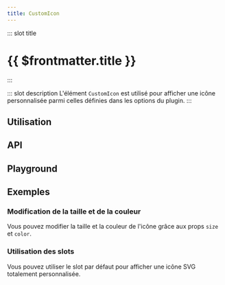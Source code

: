 ```yaml
---
title: CustomIcon
---
```


::: slot title
# {{ $frontmatter.title }}
:::

::: slot description
L'élément `CustomIcon` est utilisé pour afficher une icône personnalisée parmi celles définies dans les options du plugin.
:::

## Utilisation

<DocExample
  eager
  file="composants/custom-icon/examples/custom-icon"
/>

## API

<DocApi
  :value="['CustomIcon']"
  :api="{
    CustomIcon: {
      props: [
        {
          name: 'color',
          type: 'string',
          default: '\'currentColor\'',
          description: 'La couleur de l\'icône (n\'importe quelle valeur CSS). Par défaut, l\'icône hérite de la couleur du texte.'
        },
        {
          name: 'small',
          type: 'boolean',
          default: 'false',
          description: 'Définit la taille de l\’icône à 1em.'
        },
        {
          name: 'medium',
          type: 'boolean',
          default: 'false',
          description: 'Définit la taille de l\’icône à 1.5em.'
        },
        {
          name: 'large',
          type: 'boolean',
          default: 'false',
          description: 'Définit la taille de l\’icône à 1.85em.'
        },
        {
          name: 'x-large',
          type: 'boolean',
          default: 'false',
          description: 'Définit la taille de l\’icône à 2.25em.'
        },
        {
          name: 'size',
          type: 'string',
          default: 'undefined',
          description: 'Applique une taille CSS personnalisée (largeur / hauteur) à l\'icône. Par défaut, la taille est de 1,35em.'
        }
      ],
      slots: [
        {
          name: 'default',
          description: 'Slot pour remplacer le contenu de l\'icône.'
        }
      ]
    }
  }"
/>

## Playground

<DocExample
  file="composants/custom-icon/examples/custom-icon-playground"
  hide-code-block
/>

## Exemples

### Modification de la taille et de la couleur

Vous pouvez modifier la taille et la couleur de l'icône grâce aux props `size` et `color`.

<DocExample file="composants/custom-icon/examples/custom-icon-size-color" />

### Utilisation des slots

Vous pouvez utiliser le slot par défaut pour afficher une icône SVG totalement personnalisée.

<DocExample file="composants/custom-icon/examples/custom-icon-slot" />
